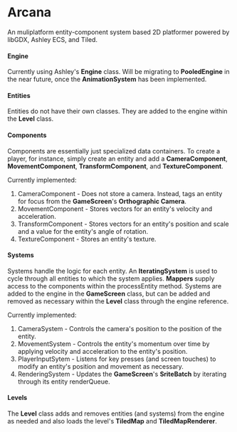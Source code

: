 # Arcana

An muliplatform entity-component system based 2D platformer powered by libGDX, Ashley ECS, and Tiled.

#### Engine
Currently using Ashley's **Engine** class. Will be migrating to **PooledEngine** in the near future, once the **AnimationSystem** has been implemented.

#### Entities
Entities do not have their own classes. They are added to the engine within the **Level** class.

#### Components
Components are essentially just specialized data containers. To create a player, for instance, simply create an entity and add a **CameraComponent**, **MovementComponent**, **TransformComponent**, and **TextureComponent**.

Currently implemented:
1. CameraComponent - Does not store a camera. Instead, tags an entity for focus from the **GameScreen**'s **Orthographic Camera**.
2. MovementComponent - Stores vectors for an entity's velocity and acceleration.
3. TransformComponent - Stores vectors for an entity's position and scale and a value for the entity's angle of rotation.
4. TextureComponent - Stores an entity's texture.

#### Systems
Systems handle the logic for each entity. An **IteratingSystem** is used to cycle through all entities to which the system applies. **Mappers** supply access to the components within the processEntity method. Systems are added to the engine in the **GameScreen** class, but can be added and removed as necessary within the **Level** class through the engine reference.

Currently implemented:
1. CameraSystem - Controls the camera's position to the position of the entity.
2. MovementSystem - Controls the entity's momentum over time by applying velocity and acceleration to the entity's position.
3. PlayerInputSytem - Listens for key presses (and screen touches) to modify an entity's position and movement as necessary.
4. RenderingSystem - Updates the **GameScreen**'s **SriteBatch** by iterating through its entity renderQueue.

#### Levels
The **Level** class adds and removes entities (and systems) from the engine as needed and also loads the level's **TiledMap** and **TiledMapRenderer**.
